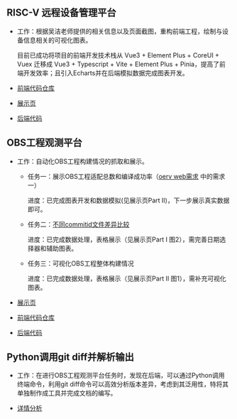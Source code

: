 ## RISC-V 远程设备管理平台

- 工作：根据吴洁老师提供的相关信息以及页面截图，重构前端工程，绘制与设备信息相关的可视化图表。

  目前已成功将项目的前端开发技术栈从 Vue3 + Element Plus + CoreUI + Vuex 迁移成 Vue3 + Typescript + Vite + Element Plus + Pinia，提高了前端开发效率；且引入Echarts并在后端模拟数据完成图表开发。

- [前端代码仓库](https://github.com/jiewu-plct/ui_development/tree/master/riscv-devices-monitor) 
- [展示页](https://github.com/ArCyanic/Internship/blob/main/snapshots/RISC-V%E8%BF%9C%E7%A8%8B%E8%AE%BE%E5%A4%87%E7%AE%A1%E7%90%86%E5%B9%B3%E5%8F%B0.md) 
- [后端代码](https://github.com/ArCyanic/TestCenter)

## OBS工程观测平台

- 工作：自动化OBS工程构建情况的抓取和展示。

  - 任务一：展示OBS工程适配总数和编译成功率（[oerv web需求](https://docs.qq.com/doc/DUFpsTHBzbXdUY3BL) 中的需求一）

    进度：已完成图表开发和数据模拟(见展示页Part II)，下一步展示真实数据即可。

  - 任务二：[不同commitid文件差异比较](https://gitee.com/phoebe-xi/oerv_obsdata/issues/I5IZ1H) 

    进度：已完成数据处理，表格展示（见展示页Part I 图2），需完善日期选择器和辅助图表。

  - 任务三：可视化OBS工程整体构建情况

    进度：已完成数据处理，表格展示（见展示页Part II 图1），需补充可视化图表。

- [展示页](https://github.com/ArCyanic/Internship/blob/main/snapshots/OBS%E5%B7%A5%E7%A8%8B%E8%A7%82%E6%B5%8B%E5%B9%B3%E5%8F%B0.md) 
- [前端代码仓库](https://github.com/ArCyanic/projects/tree/main/OBS_Observatory)
- [后端代码](https://github.com/ArCyanic/TestCenter)

## Python调用git diff并解析输出

- 工作：在进行OBS工程观测平台任务时，发现在后端，可以通过Python调用终端命令，利用git diff命令可以高效分析版本差异，考虑到其泛用性，特将其单独制作成工具并完成文档的编写。

- [详情分析](https://github.com/ArCyanic/Internship/blob/main/production/Python%E8%B0%83%E7%94%A8git%20diff%E5%B9%B6%E8%A7%A3%E6%9E%90%E8%BE%93%E5%87%BA.md) 
